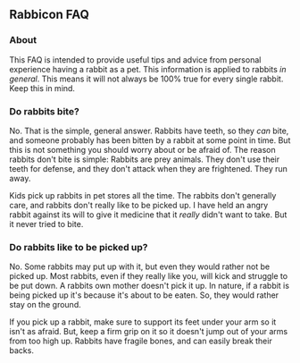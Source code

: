 ## Rabbicon FAQ

### About

This FAQ is intended to provide useful tips and advice from personal experience having a rabbit as a pet. This information is applied to rabbits *in general*. This means it will not always be 100% true for every single rabbit. Keep this in mind.

### Do rabbits bite?

No. That is the simple, general answer. Rabbits have teeth, so they *can* bite, and someone probably has been bitten by a rabbit at some point in time. But this is not something you should worry about or be afraid of. The reason rabbits don't bite is simple: Rabbits are prey animals. They don't use their teeth for defense, and they don't attack when they are frightened. They run away.

Kids pick up rabbits in pet stores all the time. The rabbits don't generally care, and rabbits don't really like to be picked up. I have held an angry rabbit against its will to give it medicine that it *really* didn't want to take. But it never tried to bite.

### Do rabbits like to be picked up?

No. Some rabbits may put up with it, but even they would rather not be picked up. Most rabbits, even if they really like you, will kick and struggle to be put down. A rabbits own mother doesn't pick it up. In nature, if a rabbit is being picked up it's because it's about to be eaten. So, they would rather stay on the ground.

If you pick up a rabbit, make sure to support its feet under your arm so it isn't as afraid. But, keep a firm grip on it so it doesn't jump out of your arms from too high up. Rabbits have fragile bones, and can easily break their backs.
